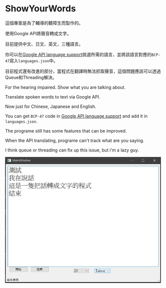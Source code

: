 # ShowYourWords

這個專案是為了輔導的聽障生而製作的。

使用Google API將聲音轉成文字。

目前提供中文、日文、英文，三種語言。

你可以在[Google API language support](https://cloud.google.com/speech-to-text/docs/languages)挑選所需的語言，並將該語言對應的`BCP-47`寫入`languages.json`中。

目前程式還有改進的部分，當程式在翻譯時無法抓取聲音，這個問題應該可以透過Queue和Threading解決。

For the hearing impaired. Show what you are talking about.

Translate spoken words to text via Google API.

Now just for Chinese, Japanese and English.

You can get `BCP-47` code in [Google API language support](https://cloud.google.com/speech-to-text/docs/languages) and add it in `languages.json`.

The programe still has some features that can be improved.

When the API translating, programe can't track what are you saying.

I think queue or threading can fix up this issue, but i'm a lazy guy.

![](./img/1.JPG)
